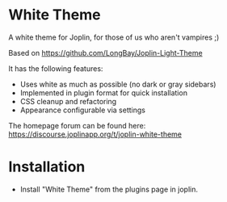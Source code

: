 # White Theme

A white theme for Joplin, for those of us who aren't vampires ;)

Based on https://github.com/LongBay/Joplin-Light-Theme


It has the following features:

- Uses white as much as possible (no dark or gray sidebars)
- Implemented in plugin format for quick installation
- CSS cleanup and refactoring
- Appearance configurable via settings

The homepage forum can be found here: https://discourse.joplinapp.org/t/joplin-white-theme

# Installation

- Install "White Theme" from the plugins page in joplin.
